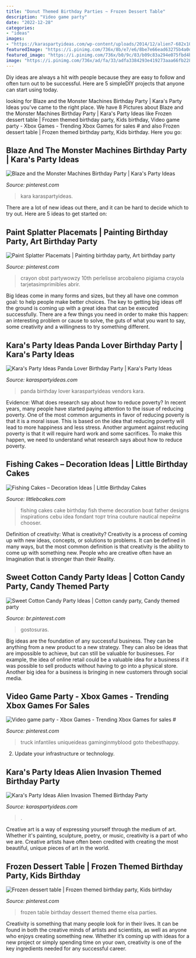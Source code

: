 ```yaml
---
title: "Donut Themed Birthday Parties ~ Frozen Dessert Table"
description: "Video game party"
date: "2022-12-28"
categories:
- "ideas"
images:
- "https://karaspartyideas.com/wp-content/uploads/2014/12/alien7-682x1024.jpg"
featuredImage: "https://i.pinimg.com/736x/8b/e7/e6/8be7e66ead63275b4a0d724b337dbef5.jpg"
featured_image: "https://i.pinimg.com/736x/b0/9c/83/b09c83a294e075fbd4b7d22cbc0073f4.jpg"
image: "https://i.pinimg.com/736x/ad/fa/33/adfa3384293e419273aaa66fb2280640.jpg"
---
```



Diy ideas are always a hit with people because they are easy to follow and often turn out to be successful. Here are 5 simpleDIY projects that anyone can start using today.

	

		
looking for Blaze and the Monster Machines Birthday Party | Kara&#039;s Party Ideas you've came to the right place. We have 8 Pictures about Blaze and the Monster Machines Birthday Party | Kara&#039;s Party Ideas like Frozen dessert table | Frozen themed birthday party, Kids birthday, Video game party - Xbox Games - Trending Xbox Games for sales # and also Frozen dessert table | Frozen themed birthday party, Kids birthday. Here you go:
		
    
## Blaze And The Monster Machines Birthday Party | Kara&#039;s Party Ideas

<img loading=lazy src="https://i.pinimg.com/736x/93/25/64/93256487041152ff90ac76b37329e7ee.jpg" onerror="this.onerror=null;this.src='https://tse4.mm.bing.net/th?id=OIP.z7dl94SnEUhnl0-oB3GJdAHaLH&amp;pid=15.1';" alt="Blaze and the Monster Machines Birthday Party | Kara&#039;s Party Ideas">

_Source: pinterest.com_

>kara karaspartyideas. 

	

There are a lot of new ideas out there, and it can be hard to decide which to try out. Here are 5 ideas to get started on: 

    
## Paint Splatter Placemats | Painting Birthday Party, Art Birthday Party

<img loading=lazy src="https://i.pinimg.com/736x/8b/e7/e6/8be7e66ead63275b4a0d724b337dbef5.jpg" onerror="this.onerror=null;this.src='https://tse4.mm.bing.net/th?id=OIP.LnokAZkPjaSjkxX4GJdGrgHaLD&amp;pid=15.1';" alt="Paint Splatter Placemats | Painting birthday party, Art birthday party">

_Source: pinterest.com_

>crayon obst partywowzy 10th perlelisse arcobaleno pigiama crayola tarjetasimprimibles abrir. 

	

Big Ideas come in many forms and sizes, but they all have one common goal: to help people make better choices. The key to getting big ideas off the ground is coming up with a great idea that can be executed successfully. There are a few things you need in order to make this happen: an interesting problem or cause to solve, the guts of what you want to say, some creativity and a willingness to try something different.

    
## Kara&#039;s Party Ideas Panda Lover Birthday Party | Kara&#039;s Party Ideas

<img loading=lazy src="http://karaspartyideas.com/wp-content/uploads/2018/01/Panda-Lover-Birthday-Party-via-Karas-Party-Ideas-KarasPartyIdeas.com8_.jpg" onerror="this.onerror=null;this.src='https://tse1.mm.bing.net/th?id=OIP.qyQnDq_wJQ0QEPXLpj4M3QHaLL&amp;pid=15.1';" alt="Kara&#039;s Party Ideas Panda Lover Birthday Party | Kara&#039;s Party Ideas">

_Source: karaspartyideas.com_

>panda birthday lover karaspartyideas vendors kara. 

	

Evidence: What does research say about how to reduce poverty?
In recent years, many people have started paying attention to the issue of reducing poverty. One of the most common arguments in favor of reducing poverty is that it is a moral issue. This is based on the idea that reducing poverty will lead to more happiness and less stress. Another argument against reducing poverty is that it will require hard work and some sacrifices. To make this happen, we need to understand what research says about how to reduce poverty.

    
## Fishing Cakes – Decoration Ideas | Little Birthday Cakes

<img loading=lazy src="http://www.littlebcakes.com/wp-content/uploads/2014/01/Fishing-Cakes-Images.jpg" onerror="this.onerror=null;this.src='https://tse3.mm.bing.net/th?id=OIP.PT8mZGQT0QsOmBA6coadawHaJ4&amp;pid=15.1';" alt="Fishing Cakes – Decoration Ideas | Little Birthday Cakes">

_Source: littlebcakes.com_

>fishing cakes cake birthday fish theme decoration boat father designs inspirations cebu idea fondant торт trina couture nautical перейти chooser. 

	

Definition of creativity: What is creativity?
Creativity is a process of coming up with new ideas, concepts, or solutions to problems. It can be defined in many ways, but the most common definition is that creativity is the ability to come up with something new. People who are creative often have an Imagination that is stronger than their Reality.

    
## Sweet Cotton Candy Party Ideas | Cotton Candy Party, Candy Themed Party

<img loading=lazy src="https://i.pinimg.com/736x/ad/fa/33/adfa3384293e419273aaa66fb2280640.jpg" onerror="this.onerror=null;this.src='https://tse2.mm.bing.net/th?id=OIP.g6Fm-lIA1r9ZDyaCYVmH_QHaLT&amp;pid=15.1';" alt="Sweet Cotton Candy Party Ideas | Cotton candy party, Candy themed party">

_Source: br.pinterest.com_

>gostosuras. 

	

Big ideas are the foundation of any successful business. They can be anything from a new product to a new strategy. They can also be ideas that are impossible to achieve, but can still be valuable for businesses. For example, the idea of online retail could be a valuable idea for a business if it was possible to sell products without having to go into a physical store. Another big idea for a business is bringing in new customers through social media.

    
## Video Game Party - Xbox Games - Trending Xbox Games For Sales #

<img loading=lazy src="https://i.pinimg.com/736x/b0/9c/83/b09c83a294e075fbd4b7d22cbc0073f4.jpg" onerror="this.onerror=null;this.src='https://tse2.mm.bing.net/th?id=OIP.XUhbXb15c14m55aArWQ0OwHaJ3&amp;pid=15.1';" alt="Video game party - Xbox Games - Trending Xbox Games for sales #">

_Source: pinterest.com_

>truck infantiles uniqueideas gaminginmyblood goto thebesthappy. 

	

2. Update your infrastructure or technology.

    
## Kara&#039;s Party Ideas Alien Invasion Themed Birthday Party

<img loading=lazy src="https://karaspartyideas.com/wp-content/uploads/2014/12/alien7-682x1024.jpg" onerror="this.onerror=null;this.src='https://tse3.mm.bing.net/th?id=OIP.4PcAsPEwsNsyrgZvLew3-wHaLH&amp;pid=15.1';" alt="Kara&#039;s Party Ideas Alien Invasion Themed Birthday Party">

_Source: karaspartyideas.com_

>. 

	

Creative art is a way of expressing yourself through the medium of art. Whether it's painting, sculpture, poetry, or music, creativity is a part of who we are. Creative artists have often been credited with creating the most beautiful, unique pieces of art in the world.

    
## Frozen Dessert Table | Frozen Themed Birthday Party, Kids Birthday

<img loading=lazy src="https://i.pinimg.com/736x/d7/ff/21/d7ff21dc71e68af6fe1f3df58be7a1eb--frozen-dessert-table-frozen-desserts.jpg" onerror="this.onerror=null;this.src='https://tse4.mm.bing.net/th?id=OIP.zvaSrOCwV7YlNLlSq_OYfwHaNK&amp;pid=15.1';" alt="Frozen dessert table | Frozen themed birthday party, Kids birthday">

_Source: pinterest.com_

>frozen table birthday dessert themed theme elsa parties. 

	

Creativity is something that many people look for in their lives. It can be found in both the creative minds of artists and scientists, as well as anyone who enjoys creating something new. Whether it’s coming up with ideas for a new project or simply spending time on your own, creativity is one of the key ingredients needed for any successful career.

